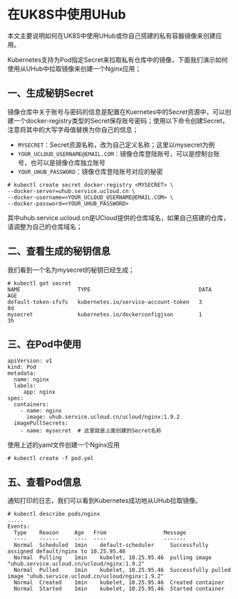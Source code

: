 # 在UK8S中使用UHub

本文主要说明如何在UK8S中使用UHub或你自己搭建的私有容器镜像来创建应用。

Kubernetes支持为Pod指定Secret来拉取私有仓库中的镜像，下面我们演示如何使用从UHub中拉取镜像来创建一个Nginx应用；

## 一、生成秘钥Secret

镜像仓库中关于账号与密码的信息是配置在Kuernetes中的Secret资源中，可以创建一个docker-registry类型的Secret保存账号密码；使用以下命令创建Secret，注意将其中的大写字母值替换为你自己的信息；
* `MYSECRET`：Secret资源名称，改为自己定义名称；这里以mysecret为例
* `YOUR_UCLOUD_USERNAME@EMAIL.COM`：镜像仓库登陆账号，可以是控制台账号，也可以是镜像仓库独立账号
* `YOUR_UHUB_PASSWORD`：镜像仓库登陆账号对应的秘密

```
# kubectl create secret docker-registry <MYSECRET> \
--docker-server=uhub.service.ucloud.cn \
--docker-username=<YOUR_UCLOUD_USERNAME@EMAIL.COM> \
--docker-password=<YOUR_UHUB_PASSWORD>
```

其中uhub.service.ucloud.cn是UCloud提供的仓库域名，如果自己搭建的仓库，请调整为自己的仓库域名；

## 二、查看生成的秘钥信息

我们看到一个名为mysecret的秘钥已经生成；

```
# kubectl get secret
NAME                  TYPE                                  DATA      AGE
default-token-sfv7s   kubernetes.io/service-account-token   3         8d
mysecret              kubernetes.io/dockerconfigjson        1         3h
```

## 三、在Pod中使用

```
apiVersion: v1
kind: Pod
metadata:
  name: nginx
  labels:
     app: nginx
spec:
  containers:
    - name: nginx
      image: uhub.service.ucloud.cn/ucloud/nginx:1.9.2
  imagePullSecrets:
    - name: mysecret  # 这里就是上面创建的Secret名称
```

使用上述的yaml文件创建一个Nginx应用


```
# kubectl create -f pod.yml
```


## 五、查看Pod信息

通知打印的日志，我们可以看到Kubernetes成功地从UHub拉取镜像。

```
# kubectl describe pods/nginx
.....
Events:
  Type    Reason     Age   From                  Message
  ----    ------     ----  ----                  -------
  Normal  Scheduled  1min    default-scheduler     Successfully assigned default/nginx to 10.25.95.46
  Normal  Pulling    1min    kubelet, 10.25.95.46  pulling image "uhub.service.ucloud.cn/ucloud/nginx:1.9.2"
  Normal  Pulled     1min    kubelet, 10.25.95.46  Successfully pulled image "uhub.service.ucloud.cn/ucloud/nginx:1.9.2"
  Normal  Created    1min    kubelet, 10.25.95.46  Created container
  Normal  Started    1min    kubelet, 10.25.95.46  Started container
```
